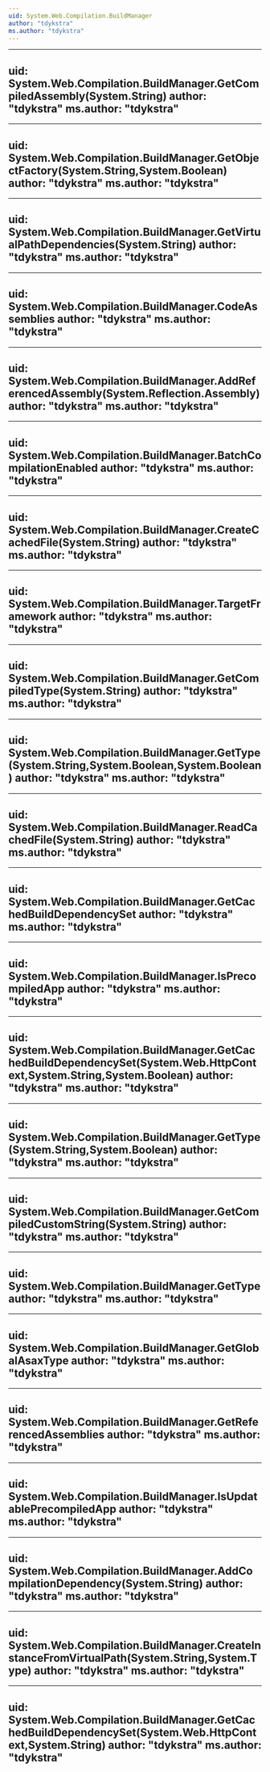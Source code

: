 ```yaml
---
uid: System.Web.Compilation.BuildManager
author: "tdykstra"
ms.author: "tdykstra"
---
```


---
uid: System.Web.Compilation.BuildManager.GetCompiledAssembly(System.String)
author: "tdykstra"
ms.author: "tdykstra"
---

---
uid: System.Web.Compilation.BuildManager.GetObjectFactory(System.String,System.Boolean)
author: "tdykstra"
ms.author: "tdykstra"
---

---
uid: System.Web.Compilation.BuildManager.GetVirtualPathDependencies(System.String)
author: "tdykstra"
ms.author: "tdykstra"
---

---
uid: System.Web.Compilation.BuildManager.CodeAssemblies
author: "tdykstra"
ms.author: "tdykstra"
---

---
uid: System.Web.Compilation.BuildManager.AddReferencedAssembly(System.Reflection.Assembly)
author: "tdykstra"
ms.author: "tdykstra"
---

---
uid: System.Web.Compilation.BuildManager.BatchCompilationEnabled
author: "tdykstra"
ms.author: "tdykstra"
---

---
uid: System.Web.Compilation.BuildManager.CreateCachedFile(System.String)
author: "tdykstra"
ms.author: "tdykstra"
---

---
uid: System.Web.Compilation.BuildManager.TargetFramework
author: "tdykstra"
ms.author: "tdykstra"
---

---
uid: System.Web.Compilation.BuildManager.GetCompiledType(System.String)
author: "tdykstra"
ms.author: "tdykstra"
---

---
uid: System.Web.Compilation.BuildManager.GetType(System.String,System.Boolean,System.Boolean)
author: "tdykstra"
ms.author: "tdykstra"
---

---
uid: System.Web.Compilation.BuildManager.ReadCachedFile(System.String)
author: "tdykstra"
ms.author: "tdykstra"
---

---
uid: System.Web.Compilation.BuildManager.GetCachedBuildDependencySet
author: "tdykstra"
ms.author: "tdykstra"
---

---
uid: System.Web.Compilation.BuildManager.IsPrecompiledApp
author: "tdykstra"
ms.author: "tdykstra"
---

---
uid: System.Web.Compilation.BuildManager.GetCachedBuildDependencySet(System.Web.HttpContext,System.String,System.Boolean)
author: "tdykstra"
ms.author: "tdykstra"
---

---
uid: System.Web.Compilation.BuildManager.GetType(System.String,System.Boolean)
author: "tdykstra"
ms.author: "tdykstra"
---

---
uid: System.Web.Compilation.BuildManager.GetCompiledCustomString(System.String)
author: "tdykstra"
ms.author: "tdykstra"
---

---
uid: System.Web.Compilation.BuildManager.GetType
author: "tdykstra"
ms.author: "tdykstra"
---

---
uid: System.Web.Compilation.BuildManager.GetGlobalAsaxType
author: "tdykstra"
ms.author: "tdykstra"
---

---
uid: System.Web.Compilation.BuildManager.GetReferencedAssemblies
author: "tdykstra"
ms.author: "tdykstra"
---

---
uid: System.Web.Compilation.BuildManager.IsUpdatablePrecompiledApp
author: "tdykstra"
ms.author: "tdykstra"
---

---
uid: System.Web.Compilation.BuildManager.AddCompilationDependency(System.String)
author: "tdykstra"
ms.author: "tdykstra"
---

---
uid: System.Web.Compilation.BuildManager.CreateInstanceFromVirtualPath(System.String,System.Type)
author: "tdykstra"
ms.author: "tdykstra"
---

---
uid: System.Web.Compilation.BuildManager.GetCachedBuildDependencySet(System.Web.HttpContext,System.String)
author: "tdykstra"
ms.author: "tdykstra"
---
